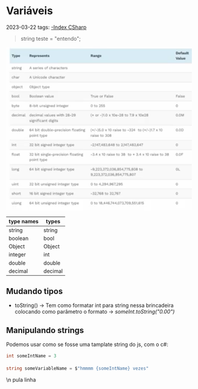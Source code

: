 # Variáveis
2023-03-22
tags: [-Index CSharp](-Index%20CSharp.md)

> string teste = "entendo";

![](-img/Pasted%20image%2020230323120215.png)

| type names | types   |
| ---------- | ------- |
| string     | string  |
| boolean    | bool    |
| Object     | Object  |
| integer    | int     |
| double     | double  |
| decimal    | decimal |

## Mudando tipos

* toString() → Tem como formatar int para string nessa brincadeira colocando como parâmetro o formato → *someInt.toString("0.00")*

## Manipulando strings

Podemos usar como se fosse uma tamplate string do js, com o c#:

~~~cs
int someIntName = 3

string someVariableName = $"hmmmm {someIntName} vezes"
~~~

\n pula linha 


